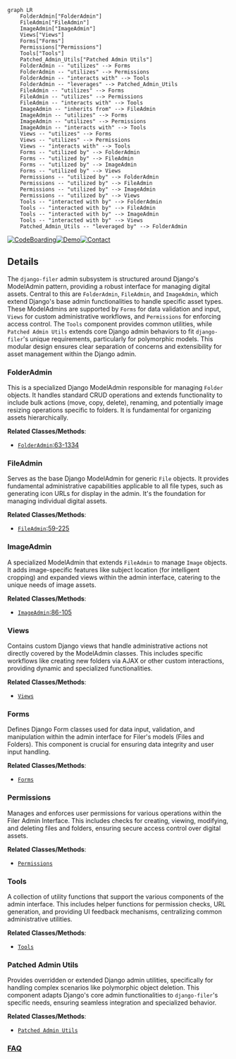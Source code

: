 ```mermaid
graph LR
    FolderAdmin["FolderAdmin"]
    FileAdmin["FileAdmin"]
    ImageAdmin["ImageAdmin"]
    Views["Views"]
    Forms["Forms"]
    Permissions["Permissions"]
    Tools["Tools"]
    Patched_Admin_Utils["Patched Admin Utils"]
    FolderAdmin -- "utilizes" --> Forms
    FolderAdmin -- "utilizes" --> Permissions
    FolderAdmin -- "interacts with" --> Tools
    FolderAdmin -- "leverages" --> Patched_Admin_Utils
    FileAdmin -- "utilizes" --> Forms
    FileAdmin -- "utilizes" --> Permissions
    FileAdmin -- "interacts with" --> Tools
    ImageAdmin -- "inherits from" --> FileAdmin
    ImageAdmin -- "utilizes" --> Forms
    ImageAdmin -- "utilizes" --> Permissions
    ImageAdmin -- "interacts with" --> Tools
    Views -- "utilizes" --> Forms
    Views -- "utilizes" --> Permissions
    Views -- "interacts with" --> Tools
    Forms -- "utilized by" --> FolderAdmin
    Forms -- "utilized by" --> FileAdmin
    Forms -- "utilized by" --> ImageAdmin
    Forms -- "utilized by" --> Views
    Permissions -- "utilized by" --> FolderAdmin
    Permissions -- "utilized by" --> FileAdmin
    Permissions -- "utilized by" --> ImageAdmin
    Permissions -- "utilized by" --> Views
    Tools -- "interacted with by" --> FolderAdmin
    Tools -- "interacted with by" --> FileAdmin
    Tools -- "interacted with by" --> ImageAdmin
    Tools -- "interacted with by" --> Views
    Patched_Admin_Utils -- "leveraged by" --> FolderAdmin
```

[![CodeBoarding](https://img.shields.io/badge/Generated%20by-CodeBoarding-9cf?style=flat-square)](https://github.com/CodeBoarding/GeneratedOnBoardings)[![Demo](https://img.shields.io/badge/Try%20our-Demo-blue?style=flat-square)](https://www.codeboarding.org/demo)[![Contact](https://img.shields.io/badge/Contact%20us%20-%20contact@codeboarding.org-lightgrey?style=flat-square)](mailto:contact@codeboarding.org)

## Details

The `django-filer` admin subsystem is structured around Django's ModelAdmin pattern, providing a robust interface for managing digital assets. Central to this are `FolderAdmin`, `FileAdmin`, and `ImageAdmin`, which extend Django's base admin functionalities to handle specific asset types. These ModelAdmins are supported by `Forms` for data validation and input, `Views` for custom administrative workflows, and `Permissions` for enforcing access control. The `Tools` component provides common utilities, while `Patched Admin Utils` extends core Django admin behaviors to fit `django-filer`'s unique requirements, particularly for polymorphic models. This modular design ensures clear separation of concerns and extensibility for asset management within the Django admin.

### FolderAdmin
This is a specialized Django ModelAdmin responsible for managing `Folder` objects. It handles standard CRUD operations and extends functionality to include bulk actions (move, copy, delete), renaming, and potentially image resizing operations specific to folders. It is fundamental for organizing assets hierarchically.


**Related Classes/Methods**:

- <a href="https://github.com/django-cms/django-filer/blob/master/filer/admin/folderadmin.py#L63-L1334" target="_blank" rel="noopener noreferrer">`FolderAdmin`:63-1334</a>


### FileAdmin
Serves as the base Django ModelAdmin for generic `File` objects. It provides fundamental administrative capabilities applicable to all file types, such as generating icon URLs for display in the admin. It's the foundation for managing individual digital assets.


**Related Classes/Methods**:

- <a href="https://github.com/django-cms/django-filer/blob/master/filer/admin/fileadmin.py#L59-L225" target="_blank" rel="noopener noreferrer">`FileAdmin`:59-225</a>


### ImageAdmin
A specialized ModelAdmin that extends `FileAdmin` to manage `Image` objects. It adds image-specific features like subject location (for intelligent cropping) and expanded views within the admin interface, catering to the unique needs of image assets.


**Related Classes/Methods**:

- <a href="https://github.com/django-cms/django-filer/blob/master/filer/admin/imageadmin.py#L86-L105" target="_blank" rel="noopener noreferrer">`ImageAdmin`:86-105</a>


### Views
Contains custom Django views that handle administrative actions not directly covered by the ModelAdmin classes. This includes specific workflows like creating new folders via AJAX or other custom interactions, providing dynamic and specialized functionalities.


**Related Classes/Methods**:

- <a href="https://github.com/django-cms/django-filer/blob/master/filer/admin/views.py" target="_blank" rel="noopener noreferrer">`Views`</a>


### Forms
Defines Django Form classes used for data input, validation, and manipulation within the admin interface for Filer's models (Files and Folders). This component is crucial for ensuring data integrity and user input handling.


**Related Classes/Methods**:

- <a href="https://github.com/django-cms/django-filer/blob/master/filer/admin/forms.py" target="_blank" rel="noopener noreferrer">`Forms`</a>


### Permissions
Manages and enforces user permissions for various operations within the Filer Admin Interface. This includes checks for creating, viewing, modifying, and deleting files and folders, ensuring secure access control over digital assets.


**Related Classes/Methods**:

- <a href="https://github.com/django-cms/django-filer/blob/master/filer/settings.py" target="_blank" rel="noopener noreferrer">`Permissions`</a>


### Tools
A collection of utility functions that support the various components of the admin interface. This includes helper functions for permission checks, URL generation, and providing UI feedback mechanisms, centralizing common administrative utilities.


**Related Classes/Methods**:

- <a href="https://github.com/django-cms/django-filer/blob/master/filer/admin/tools.py" target="_blank" rel="noopener noreferrer">`Tools`</a>


### Patched Admin Utils
Provides overridden or extended Django admin utilities, specifically for handling complex scenarios like polymorphic object deletion. This component adapts Django's core admin functionalities to `django-filer`'s specific needs, ensuring seamless integration and specialized behavior.


**Related Classes/Methods**:

- <a href="https://github.com/django-cms/django-filer/blob/master/filer/admin/patched/admin_utils.py" target="_blank" rel="noopener noreferrer">`Patched Admin Utils`</a>




### [FAQ](https://github.com/CodeBoarding/GeneratedOnBoardings/tree/main?tab=readme-ov-file#faq)